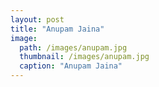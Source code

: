 ```yaml
---
layout: post
title: "Anupam Jaina"
image:
  path: /images/anupam.jpg
  thumbnail: /images/anupam.jpg
  caption: "Anupam Jaina"
---
```


